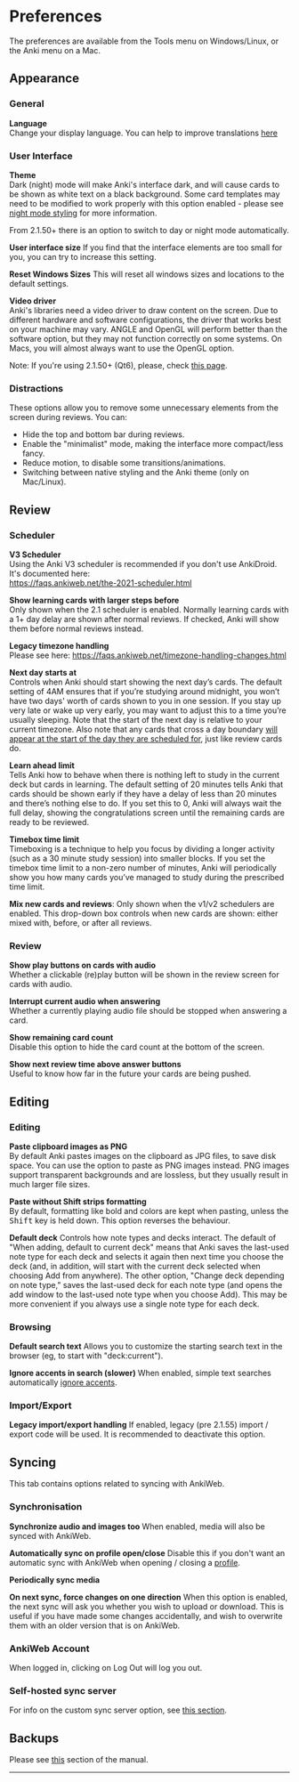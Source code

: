 # Preferences

<!-- toc -->

The preferences are available from the Tools menu on Windows/Linux, or
the Anki menu on a Mac.

## Appearance

### General

**Language**\
Change your display language. You can help to improve translations [here](https://translating.ankiweb.net/)

### User Interface

**Theme**\
Dark (night) mode will make Anki's interface dark, and will cause cards to be shown as white text on a
black background. Some card templates may need to be modified to work
properly with this option enabled - please see [night mode styling](templates/styling.md#night-mode) for more information.

From 2.1.50+ there is an option to switch to day or night mode automatically.

**User interface size**
If you find that the interface elements are too small for you, you can
try to increase this setting.

**Reset Windows Sizes**
This will reset all windows sizes and locations to the default settings.

**Video driver**\
Anki's libraries need a video driver to draw content on the screen.
Due to different hardware and software configurations, the driver that
works best on your machine may vary. ANGLE and OpenGL will perform better
than the software option, but they may not function correctly on some
systems. On Macs, you will almost always want to use the OpenGL option.

Note: If you're using 2.1.50+ (Qt6), please, check [this page](./platform/windows/display-issues.md#qt6).

### Distractions

These options allow you to remove some unnecessary elements from the screen during reviews. You can:

- Hide the top and bottom bar during reviews.
- Enable the "minimalist" mode, making the interface more compact/less fancy.
- Reduce motion, to disable some transitions/animations.
- Switching between native styling and the Anki theme (only on Mac/Linux).

## Review

### Scheduler

**V3 Scheduler**\
Using the Anki V3 scheduler is recommended if you don't use AnkiDroid. It's documented here:\
<https://faqs.ankiweb.net/the-2021-scheduler.html>

**Show learning cards with larger steps before**\
Only shown when the 2.1 scheduler is enabled. Normally learning cards with a 1+
day delay are shown after normal reviews. If checked, Anki will show them before
normal reviews instead.

**Legacy timezone handling**\
Please see here:
<https://faqs.ankiweb.net/timezone-handling-changes.html>

**Next day starts at**\
Controls when Anki should start showing the next day’s cards. The default
setting of 4AM ensures that if you’re studying around midnight, you won’t have
two days' worth of cards shown to you in one session. If you stay up very late
or wake up very early, you may want to adjust this to a time you’re usually
sleeping. Note that the start of the next day is relative to your current timezone.
Also note that any cards that cross a day boundary [will appear at the start of
the day they are scheduled for](./deck-options.md#day-boundaries), just like review cards do.

**Learn ahead limit**\
Tells Anki how to behave when there is nothing left to study in the current deck
but cards in learning. The default setting of 20 minutes tells Anki that cards
should be shown early if they have a delay of less than 20 minutes and there’s
nothing else to do. If you set this to 0, Anki will always wait the full delay,
showing the congratulations screen until the remaining cards are ready to be
reviewed.

**Timebox time limit**\
Timeboxing is a technique to help you focus by dividing a longer activity (such
as a 30 minute study session) into smaller blocks. If you set the timebox time
limit to a non-zero number of minutes, Anki will periodically show you how many
cards you’ve managed to study during the prescribed time limit.

**Mix new cards and reviews**:
Only shown when the v1/v2 schedulers are enabled. This drop-down box controls when
new cards are shown: either mixed with, before, or after all reviews.

### Review

**Show play buttons on cards with audio**\
Whether a clickable (re)play button will be shown in the review screen
for cards with audio.

**Interrupt current audio when answering**\
Whether a currently playing audio file should be stopped when answering
a card.

**Show remaining card count**\
Disable this option to hide the card count at the bottom of the screen.

**Show next review time above answer buttons**\
Useful to know how far in the future your cards are being pushed.

## Editing

### Editing

**Paste clipboard images as PNG**\
By default Anki pastes images on the clipboard as JPG files, to save disk space.
You can use the option to paste as PNG images instead. PNG images support
transparent backgrounds and are lossless, but they usually result in much larger
file sizes.

**Paste without Shift strips formatting**\
By default, formatting like bold and colors are kept when pasting,
unless the <kbd>Shift</kbd> key is held down. This option reverses the behaviour.

**Default deck**
Controls how note types and decks interact. The default of "When adding, default
to current deck" means that Anki saves the last-used note type for each deck and
selects it again then next time you choose the deck (and, in addition, will
start with the current deck selected when choosing Add from anywhere). The other
option, "Change deck depending on note type," saves the last-used deck for each
note type (and opens the add window to the last-used note type when you choose
Add). This may be more convenient if you always use a single note type for each
deck.

### Browsing

**Default search text**
Allows you to customize the starting search text in the browser (eg, to start
with "deck:current").

**Ignore accents in search (slower)**
When enabled, simple text searches automatically [ignore accents](./searching.md#ignoring-accentscombining-characters).

### Import/Export

**Legacy import/export handling**
If enabled, legacy (pre 2.1.55) import / export code will be used. It is recommended to deactivate this option.

## Syncing

This tab contains options related to syncing with AnkiWeb.

### Synchronisation

**Synchronize audio and images too**
When enabled, media will also be synced with AnkiWeb.

**Automatically sync on profile open/close**
Disable this if you don't want an automatic sync with AnkiWeb when opening / closing a [profile](./profiles.md).

**Periodically sync media**

**On next sync, force changes on one direction**
When this option is enabled, the next sync will
ask you whether you wish to upload or download. This is useful if
you have made some changes accidentally, and wish to overwrite them
with an older version that is on AnkiWeb.

### AnkiWeb Account

When logged in, clicking on Log Out will log you out.

### Self-hosted sync server

For info on the custom sync server option, see [this section](./sync-server.md).

## Backups

Please see [this](backups.md#automatic-backups) section of the manual.

---
